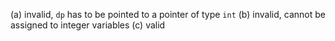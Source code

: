(a) invalid, `dp` has to be pointed to a pointer of type `int`
(b) invalid, cannot be assigned to integer variables
(c) valid